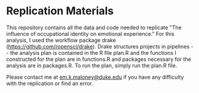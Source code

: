 # Replication Materials

This repository contains all the data and code needed to replicate "The influence of occupational identity on emotional experience." For this analysis, I used the workflow package drake (https://github.com/ropensci/drake). Drake structures projects in pipelines -- the analysis plan is contained in the R file plan.R and the functions I constructed for the plan are in functions.R and packages necessary for the analysis are in packages.R. To run the plan, simply run the plan.R file. 

Please contact me at em.k.maloney@duke.edu if you have any difficulty with the replication or find an error. 
